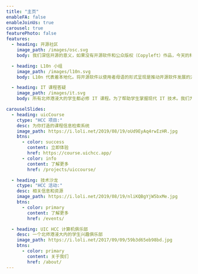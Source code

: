 ```yaml
---
title: "主页"
enableFA: false
enableJoinUs: true
carousel: true
featurePhoto: false
features:
  - heading: 开源社区
    image_path: /images/osc.svg
    body: 我们深信开源的意义，如果没有开源软件和公众版权（Copyleft）作品，今天的科技将不会如此发达；当然也不会存在我们这个俱乐部。秉承着开源和知识共享的精神，我们决定将俱乐部内所有的成果开放给成员，和公众。

  - heading: L10n 小组
    image_path: /images/l10n.svg
    body: L10n 代表着本地化。将开源软件以使用者母语的形式呈现是推动开源软件发展的方式。参与本地化也是贡献开源和自由软件社区最简单的方法——代码能力并不是必须的！欢迎您加入我们！

  - heading: IT 课程答疑
    image_path: /images/it.svg
    body: 所有北师港浸大的学生都必修 IT 课程。为了帮助学生掌握现代 IT 技术。我们为所有的学生设置了课程答疑的课程。因为我们真诚的希望所有学生都能在这门课上获得好成绩，熟练掌握 IT 知识。

carouselSlides:
  - heading: uicCourse
    ctype: "HCC 项目:"
    desc: 为你打造的课程信息检索系统
    image_path: https://i.loli.net/2019/08/19/oUd9EyAq4rwIzHR.jpg
    btns:
      - color: success
        content: 立即体验
        href: https://course.uichcc.app/
      - color: info
        content: 了解更多
        href: /projects/uiccourse/

  - heading: 技术沙龙
    ctype: "HCC 活动:"
    desc: 相关信息和资源
    image_path: https://i.loli.net/2019/08/19/nliKQBgYjW5bxMe.jpg
    btns:
      - color: primary
        content: 了解更多
        href: /events/

  - heading: UIC HCC 计算机俱乐部
    desc: 一个北师港浸大内的学生兴趣俱乐部
    image_path: https://i.loli.net/2017/09/09/59b3d65eb98bd.jpg
    btns:
      - color: primary
        content: 关于我们
        href: /about/
---
```

